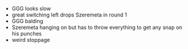* GGG looks slow
* great switching left drops Szeremeta in round 1
* GGG balding
* Szeremeta hanging on but has to throw everything to get any snap on his punches
* weird stoppage
